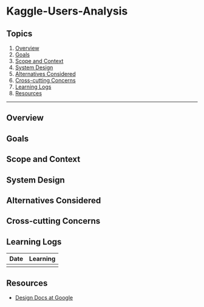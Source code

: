# Kaggle-Users-Analysis

## Topics

1. [Overview](#overview)
2. [Goals](#goals)
3. [Scope and Context](#scope-and-context)
4. [System Design](#system-design)
5. [Alternatives Considered](#alternatives-considered)
6. [Cross-cutting Concerns](#cross-cutting-concerns)
7. [Learning Logs](#learning-logs)
8. [Resources](#resources)

---

## Overview

## Goals

## Scope and Context

## System Design

## Alternatives Considered

## Cross-cutting Concerns

## Learning Logs

| Date | Learning |
|------|----------|
|      |          |

## Resources

- [Design Docs at Google](https://www.industrialempathy.com/posts/design-docs-at-google/)
